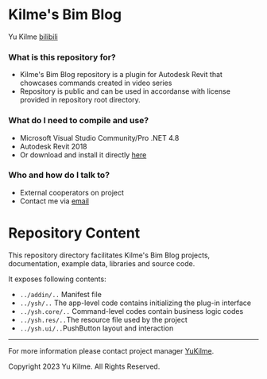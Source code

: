 # Kilme's Bim Blog #

Yu Kilme
[bilibili](https://space.bilibili.com/280142526/video)

### What is this repository for? ###
* Kilme's Bim Blog repository is a plugin for Autodesk Revit that chowcases commands created in video series
* Repository is public and can be used in accordanse with license provided in repository root directory.

### What do I need to compile and use? ###
* Microsoft Visual Studio Community/Pro .NET 4.8
* Autodesk Revit 2018
* Or download and install it directly [here](https://www.aliyundrive.com/s/fSFCFYC2HDT)

### Who and how do I talk to? ###
* External cooperators on project
* Contact me via [email](1127160422@qq.com)

# Repository Content
This repository directory facilitates Kilme's Bim Blog projects, documentation, example data, libraries and source code.

It exposes following contents:
* `../addin/..` Manifest file
* `../ysh/..` The app-level code contains initializing the plug-in interface
* `../ysh.core/..` Command-level codes contain business logic codes
* `../ysh.res/..`The resource file used by the project
* `../ysh.ui/..`PushButton layout and interaction
---
For more information please contact project manager [YuKilme](1127160422@qq.com).

Copyright 2023 Yu Kilme. All Rights Reserved.
